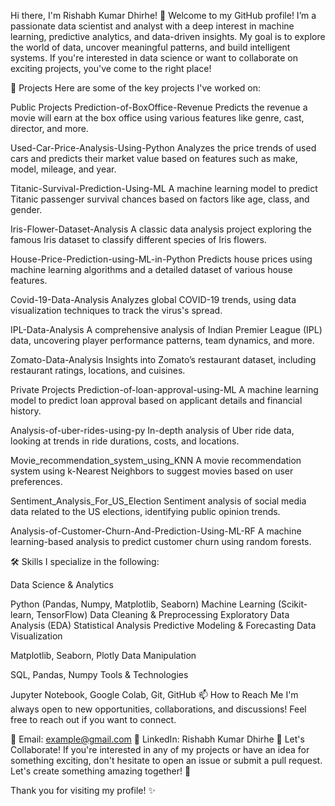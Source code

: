 Hi there, I'm Rishabh Kumar Dhirhe! 👋
Welcome to my GitHub profile! I’m a passionate data scientist and analyst with a deep interest in machine learning, predictive analytics, and data-driven insights. My goal is to explore the world of data, uncover meaningful patterns, and build intelligent systems. If you're interested in data science or want to collaborate on exciting projects, you've come to the right place!

🚀 Projects
Here are some of the key projects I've worked on:

Public Projects
Prediction-of-BoxOffice-Revenue
Predicts the revenue a movie will earn at the box office using various features like genre, cast, director, and more.

Used-Car-Price-Analysis-Using-Python
Analyzes the price trends of used cars and predicts their market value based on features such as make, model, mileage, and year.

Titanic-Survival-Prediction-Using-ML
A machine learning model to predict Titanic passenger survival chances based on factors like age, class, and gender.

Iris-Flower-Dataset-Analysis
A classic data analysis project exploring the famous Iris dataset to classify different species of Iris flowers.

House-Price-Prediction-using-ML-in-Python
Predicts house prices using machine learning algorithms and a detailed dataset of various house features.

Covid-19-Data-Analysis
Analyzes global COVID-19 trends, using data visualization techniques to track the virus's spread.

IPL-Data-Analysis
A comprehensive analysis of Indian Premier League (IPL) data, uncovering player performance patterns, team dynamics, and more.

Zomato-Data-Analysis
Insights into Zomato’s restaurant dataset, including restaurant ratings, locations, and cuisines.

Private Projects
Prediction-of-loan-approval-using-ML
A machine learning model to predict loan approval based on applicant details and financial history.

Analysis-of-uber-rides-using-py
In-depth analysis of Uber ride data, looking at trends in ride durations, costs, and locations.

Movie_recommendation_system_using_KNN
A movie recommendation system using k-Nearest Neighbors to suggest movies based on user preferences.

Sentiment_Analysis_For_US_Election
Sentiment analysis of social media data related to the US elections, identifying public opinion trends.

Analysis-of-Customer-Churn-And-Prediction-Using-ML-RF
A machine learning-based analysis to predict customer churn using random forests.

🛠 Skills
I specialize in the following:

Data Science & Analytics

Python (Pandas, Numpy, Matplotlib, Seaborn)
Machine Learning (Scikit-learn, TensorFlow)
Data Cleaning & Preprocessing
Exploratory Data Analysis (EDA)
Statistical Analysis
Predictive Modeling & Forecasting
Data Visualization

Matplotlib, Seaborn, Plotly
Data Manipulation

SQL, Pandas, Numpy
Tools & Technologies

Jupyter Notebook, Google Colab, Git, GitHub
📫 How to Reach Me
I'm always open to new opportunities, collaborations, and discussions! Feel free to reach out if you want to connect.

📧 Email: example@gmail.com
💬 LinkedIn: Rishabh Kumar Dhirhe
🌟 Let's Collaborate!
If you're interested in any of my projects or have an idea for something exciting, don't hesitate to open an issue or submit a pull request. Let's create something amazing together! 🙌

Thank you for visiting my profile! ✨
